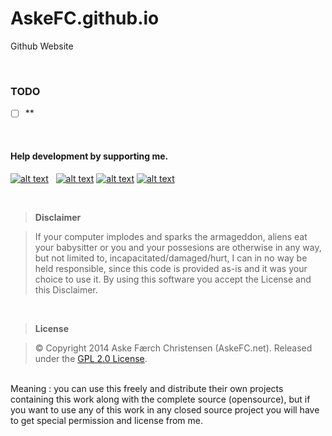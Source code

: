 # AskeFC.github.io
Github Website

<br>

### TODO
- [ ] **

<br>

#### Help development by supporting me.

[![alt text](https://bitpay.com/img/donate-button.svg "Onetime Bitcoin donation")](https://bitpay.com/checkout?action=checkout&price=5.00&currency=EUR&data=TtKz9o07h9CQU53TE6kpx251vD4Hh4HUlCcZOiJazkWPIleA1hBWEOt+jVntj0kbDrS1xnsO+pOlj7ULPzZWVjfBZJNwhC3k9g2kHjtbe0DynFnzvrXdy1tlAfYWXC0NjAZuq4tb7Fdc2YbKydFG9SS/eSBBnjqF48LMjp5bfjEWb+Sp2fqAaHmBJ9/OscMQXysGhgFpk14MnspWw2Hy7A==)&nbsp;&nbsp;
[![alt text](https://www.paypalobjects.com/en_GB/i/btn/btn_donate_SM.gif "Onetime PayPal donation")](https://www.paypal.com/cgi-bin/webscr?cmd=_s-xclick&hosted_button_id=MTUK6NZQ6URX8)
[![alt text](https://img.shields.io/gratipay/AskeFC.svg "Weekly Gratipay donation")](https://gratipay.com/AskeFC)
[![alt text](https://api.flattr.com/button/flattr-badge-large.png "Monthly Flattr donation")](https://flattr.com/profile/Mandrake)&nbsp;&nbsp;

<br>

> **Disclaimer**

> If your computer implodes and sparks the armageddon, aliens eat your babysitter or you and your possesions are otherwise in any way, but not limited to, incapacitated/damaged/hurt, I can in no way be held responsible, since this code is provided as-is and it was your choice to use it. By using this software you accept the License and this Disclaimer.

<br>

> **License**

> © Copyright 2014 Aske Færch Christensen (AskeFC.net). Released under the [GPL 2.0 License](https://www.gnu.org/licenses/gpl-2.0.html).
<br>
Meaning : you can use this freely and distribute their own projects containing this work along with the complete source (opensource), but if you want to use any of this work in any closed source project you will have to get special permission and license from me.
